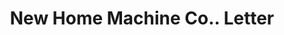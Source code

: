---
doi: 10.7916/D8FN2J74
date_other: '1893'
date_other_textual: '1893'
form: correspondence
genre:
- Letters (correspondence)
name:
- New Home Machine Co.
object_in_context_url: https://biggert.cul.columbia.edu/items/view/ave_biggert_00498
subject_hierarchical_geographic:
- Orange, Massachusetts, United States
subject_name:
- New Home Machine Co.
title: New Home Machine Co.. Letter
sort_title: New Home Machine Co.. Letter
call_number: ave_biggert_00498
coordinates:
- 42.59027777777778,-72.31027777777777
pid: ave_biggert_00498
identifiers: ave_biggert_00498
thumbnail: https://derivativo-3.library.columbia.edu/iiif/2/ldpd:343525/full/!256,256/0/native.jpg
permalink: "/items/ave_biggert_00498/"
layout: iiif-image-page
---